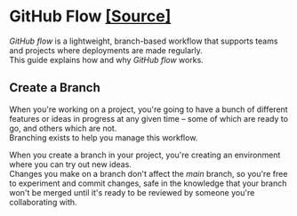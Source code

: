 # GitHub Flow [[Source]](https://guides.github.com/introduction/flow/)

*GitHub flow* is a lightweight, branch-based workflow that supports teams and projects where deployments are made regularly. \
This guide explains how and why *GitHub flow* works. 

## Create a Branch

When you're working on a project, you're going to have a bunch of different features or ideas in progress at any given time – some of which are ready to go, and others which are not. \
Branching exists to help you manage this workflow.

When you create a branch in your project, you're creating an environment where you can try out new ideas. \
Changes you make on a branch don't affect the *main* branch, so you're free to experiment and commit changes, safe in the knowledge that your branch won't be merged until it's ready to be reviewed by someone you're collaborating with.
